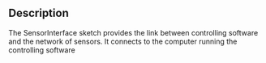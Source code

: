## Description
The SensorInterface sketch provides the link between controlling software and the network of sensors. It connects to the computer running the controlling software 
